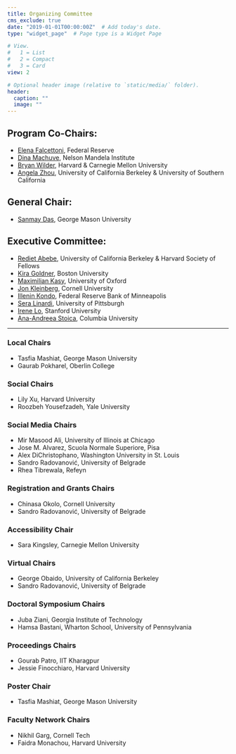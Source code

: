 ```yaml
---
title: Organizing Committee
cms_exclude: true
date: "2019-01-01T00:00:00Z"  # Add today's date.
type: "widget_page"  # Page type is a Widget Page

# View.
#   1 = List
#   2 = Compact
#   3 = Card
view: 2

# Optional header image (relative to `static/media/` folder).
header:
  caption: ""
  image: ""
---
```


## Program Co-Chairs:

- [Elena Falcettoni](https://www.elenafalcettoni.com/), Federal Reserve
- [Dina Machuve](https://nm-aist.ac.tz/index.php/dina), Nelson Mandela Institute
- [Bryan Wilder](https://bryanwilder.github.io/), Harvard & Carnegie Mellon University
- [Angela Zhou](https://angelamzhou.github.io/), University of California Berkeley & University of Southern California

## General Chair:
- [Sanmay Das](https://cs.gmu.edu/~sanmay/), George Mason University

## Executive Committee:
- [Rediet Abebe](https://www.cs.cornell.edu/~red/), University of California Berkeley & Harvard Society of Fellows
- [Kira Goldner](https://www.kiragoldner.com/), Boston University
- [Maximilian Kasy](https://maxkasy.github.io/home/), University of Oxford
- [Jon Kleinberg](https://www.cs.cornell.edu/home/kleinber/), Cornell University
- [Illenin Kondo](https://www.illenin.com/), Federal Reserve Bank of Minneapolis
- [Sera Linardi](http://www.linardi.gspia.pitt.edu/), University of Pittsburgh
- [Irene Lo](https://sites.google.com/view/irene-lo), Stanford University
- [Ana-Andreea Stoica](http://www.columbia.edu/~as5001/), Columbia University

- - -

### Local Chairs
- Tasfia Mashiat, George Mason University
- Gaurab Pokharel, Oberlin College

### Social Chairs
- Lily Xu, Harvard University
- Roozbeh Yousefzadeh, Yale University

### Social Media Chairs
- Mir Masood Ali, University of Illinois at Chicago
- Jose M. Alvarez, Scuola Normale Superiore, Pisa
- Alex DiChristophano, Washington University in St. Louis
- Sandro Radovanović, University of Belgrade
- Rhea Tibrewala, Refeyn

### Registration and Grants Chairs
- Chinasa Okolo, Cornell University
- Sandro Radovanović, University of Belgrade

### Accessibility Chair
- Sara Kingsley, Carnegie Mellon University

### Virtual Chairs
- George Obaido, University of California Berkeley
- Sandro Radovanović, University of Belgrade

### Doctoral Symposium Chairs
- Juba Ziani, Georgia Institute of Technology
- Hamsa Bastani, Wharton School, University of Pennsylvania

### Proceedings Chairs
- Gourab Patro, IIT Kharagpur
- Jessie Finocchiaro, Harvard University

### Poster Chair
- Tasfia Mashiat, George Mason University

### Faculty Network Chairs
- Nikhil Garg, Cornell Tech
- Faidra Monachou, Harvard University